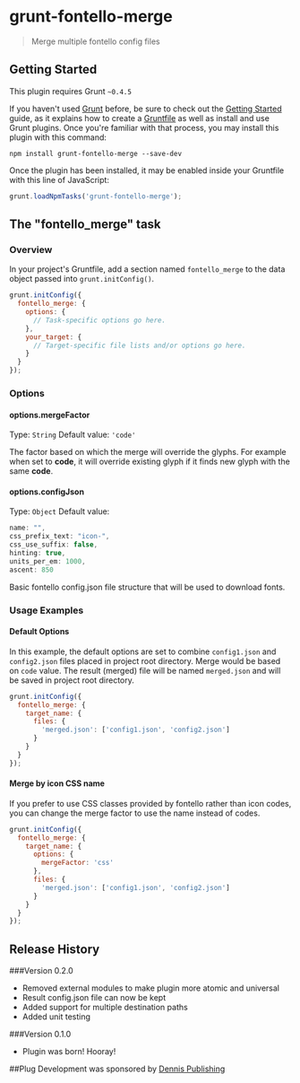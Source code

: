 # grunt-fontello-merge

> Merge multiple fontello config files

## Getting Started
This plugin requires Grunt `~0.4.5`

If you haven't used [Grunt](http://gruntjs.com/) before, be sure to check out the [Getting Started](http://gruntjs.com/getting-started) guide, as it explains how to create a [Gruntfile](http://gruntjs.com/sample-gruntfile) as well as install and use Grunt plugins. Once you're familiar with that process, you may install this plugin with this command:

```shell
npm install grunt-fontello-merge --save-dev
```

Once the plugin has been installed, it may be enabled inside your Gruntfile with this line of JavaScript:

```js
grunt.loadNpmTasks('grunt-fontello-merge');
```

## The "fontello_merge" task

### Overview
In your project's Gruntfile, add a section named `fontello_merge` to the data object passed into `grunt.initConfig()`.

```js
grunt.initConfig({
  fontello_merge: {
    options: {
      // Task-specific options go here.
    },
    your_target: {
      // Target-specific file lists and/or options go here.
    }
  }
});
```

### Options

#### options.mergeFactor
Type: `String`
Default value: `'code'`

The factor based on which the merge will override the glyphs. For example when set to __code__, it will override existing glyph if it finds new glyph with the same __code__.

#### options.configJson
Type: `Object`
Default value:
```js
name: "",
css_prefix_text: "icon-",
css_use_suffix: false,
hinting: true,
units_per_em: 1000,
ascent: 850
```

Basic fontello config.json file structure that will be used to download fonts.

### Usage Examples

#### Default Options
In this example, the default options are set to combine `config1.json` and `config2.json` files placed in project root directory. Merge would be based on `code` value. The result (merged) file will be named `merged.json` and will be saved in project root directory.

```js
grunt.initConfig({
  fontello_merge: {
    target_name: {
      files: {
        'merged.json': ['config1.json', 'config2.json']
      }
    }
  }
});
```

#### Merge by icon CSS name
If you prefer to use CSS classes provided by fontello rather than icon codes, you can change the merge factor to use the name instead of codes.

```js
grunt.initConfig({
  fontello_merge: {
    target_name: {
      options: {
        mergeFactor: 'css'
      },
      files: {
        'merged.json': ['config1.json', 'config2.json']
      }
    }
  }
});
```

## Release History

###Version 0.2.0
* Removed external modules to make plugin more atomic and universal
* Result config.json file can now be kept
* Added support for multiple destination paths
* Added unit testing

###Version 0.1.0
* Plugin was born! Hooray!

##Plug
Development was sponsored by [Dennis Publishing](http://dennis.co.uk)
